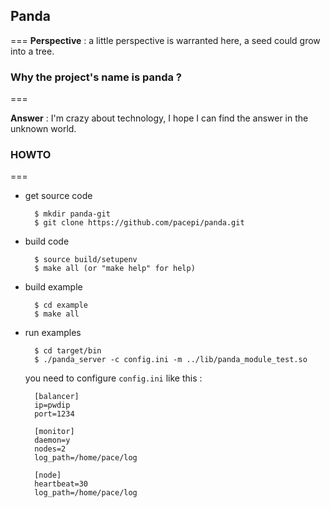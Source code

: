 
## Panda
===
**Perspective** : a little perspective is warranted here, a seed could grow into a tree.

### Why the project's name is panda ?
===

**Answer** : I'm crazy about technology, I hope I can find the answer in the unknown world.


### HOWTO
===
									
- get source code

		$ mkdir panda-git
        $ git clone https://github.com/pacepi/panda.git

- build code

		$ source build/setupenv
        $ make all (or "make help" for help)

- build example
		
		$ cd example
		$ make all

- run examples

		$ cd target/bin
        $ ./panda_server -c config.ini -m ../lib/panda_module_test.so


	you need to configure `config.ini` like this :

		[balancer]
		ip=pwdip
		port=1234

		[monitor]
		daemon=y
		nodes=2
		log_path=/home/pace/log

		[node]
		heartbeat=30
		log_path=/home/pace/log

